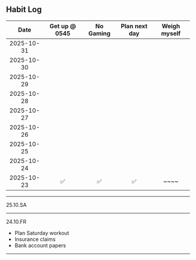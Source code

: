 ## Habit Log

| Date           | Get up @ 0545  | No Gaming | Plan next day | Weigh myself |
|:--------------:|:--------------:|:---------:|:-------:|:-----:|
| 2025-10-31     |              |        |        |        |
| 2025-10-30     |              |        |        |        |
| 2025-10-29     |              |        |        |        |
| 2025-10-28     |              |        |        |        |
| 2025-10-27     |              |        |        |        |
| 2025-10-26     |              |        |        |        |
| 2025-10-25     |              |        |        |        |
| 2025-10-24     |              |        |        |        |
| 2025-10-23     |✅              | ✅       |     ✅    |  ~~~~    |

------------------
25.10.SA

------------------
24.10.FR
* Plan Saturday workout
* Insurance claims
* Bank account papers

------------------

<!--
**Bubke/Bubke** is a ✨ _special_ ✨ repository because its `README.md` (this file) appears on your GitHub profile.

Here are some ideas to get you started:

✅
❌
🟡
- 🔭 I’m currently working on ...
- 🌱 I’m currently learning ...
- 👯 I’m looking to collaborate on ...
- 🤔 I’m looking for help with ...
- 💬 Ask me about ...
- 📫 How to reach me: ...
- 😄 Pronouns: ...
- ⚡ Fun fact: ...
-->

